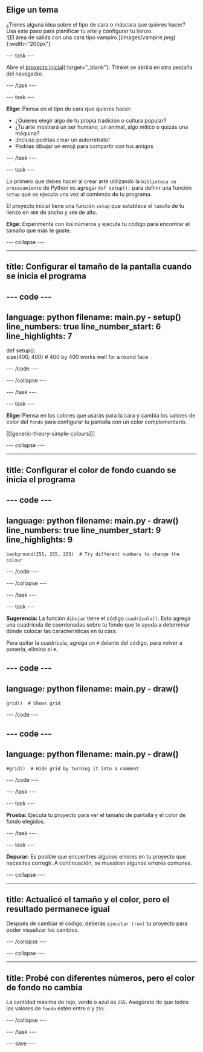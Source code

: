 ## Elige un tema

<div style="display: flex; flex-wrap: wrap">
<div style="flex-basis: 200px; flex-grow: 1; margin-right: 15px;">
¿Tienes alguna idea sobre el tipo de cara o máscara que quieres hacer? Usa este paso para planificar tu arte y configurar tu lienzo.
</div>
<div>
![El área de salida con una cara tipo vampiro.](images/vampire.png){:width="200px"}
</div>
</div>

--- task ---

Abre el [proyecto inicial](https://trinket.io/library/trinkets/a68341f248){:target="_blank"}. Trinket se abrirá en otra pestaña del navegador.

--- /task ---

--- task ---

**Elige:** Piensa en el tipo de cara que quieres hacer:
+ ¿Quieres elegir algo de tu propia tradición o cultura popular?
+ ¿Tu arte mostrará un ser humano, un animal, algo mítico o quizás una máquina?
+ ¡Incluso podrías crear un autorretrato!
+ Podrías dibujar un emoji para compartir con tus amigos

--- /task ---

--- task ---

Lo primero que debes hacer al crear arte utilizando la `biblioteca de procesamiento` de Python es agregar `def setup():` para definir una función `setup` que se ejecuta una vez al comienzo de tu programa.

El proyecto inicial tiene una función `setup` que establece el `tamaño` de tu lienzo en `400` de ancho y `400` de alto.

**Elige:** Experimenta con los números y ejecuta tu código para encontrar el tamaño que más te guste.

--- collapse ---

---
title: Configurar el tamaño de la pantalla cuando se inicia el programa
---

--- code ---
---
language: python filename: main.py - setup() line_numbers: true line_number_start: 6
line_highlights: 7
---
def setup():   
size(400, 400)  # 400 by 400 works well for a round face

--- /code ---

--- /collapse ---

--- /task ---

--- task ---

**Elige:** Piensa en los colores que usarás para la cara y cambia los valores de color del `fondo` para configurar tu pantalla con un color complementario.

[[[generic-theory-simple-colours]]]

--- collapse ---

---
title: Configurar el color de fondo cuando se inicia el programa
---

--- code ---
---
language: python filename: main.py - draw() line_numbers: true line_number_start: 9
line_highlights: 9
---

    background(255, 255, 255)  # Try different numbers to change the colour

--- /code ---

--- /collapse ---

--- /task ---

--- task ---

**Sugerencia:** La función `dibujar` tiene el código `cuadrícula()`. Esto agrega una cuadrícula de coordenadas sobre tu fondo que te ayuda a determinar dónde colocar las características en tu cara.

Para quitar la cuadrícula, agrega un `#` delante del código, para volver a ponerla, elimina el `#`.

--- code ---
---
language: python
filename: main.py - draw()
---

    grid()  # Shows grid

--- /code ---

--- code ---
---
language: python
filename: main.py - draw()
---

    #grid()  # Hide grid by turning it into a comment

--- /code ---

--- /task ---

--- task ---

**Prueba:** Ejecuta tu proyecto para ver el tamaño de pantalla y el color de fondo elegidos.

--- /task ---

--- task ---

**Depurar:** Es posible que encuentres algunos errores en tu proyecto que necesites corregir. A continuación, se muestran algunos errores comunes.

--- collapse ---

---
title: Actualicé el tamaño y el color, pero el resultado permanece igual
---

Después de cambiar el código, deberás `ejecutar (run)` tu proyecto para poder visualizar los cambios.

--- /collapse ---

--- collapse ---

---
title: Probé con diferentes números, pero el color de fondo no cambia
---

La cantidad máxima de rojo, verde o azul es `255`. Asegúrate de que todos los valores de `fondo` estén entre `0` y `255`.

--- /collapse ---

--- /task ---

--- save ---
